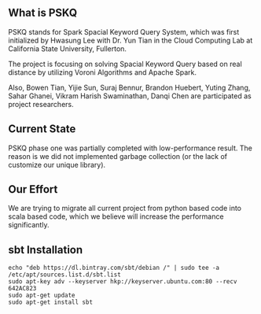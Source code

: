 ## What is PSKQ

PSKQ stands for Spark Spacial Keyword Query System, which was first initialized by Hwasung Lee with Dr. Yun Tian in the Cloud Computing Lab at California State University, Fullerton.

The project  is focusing on solving Spacial Keyword Query based on real distance by utilizing Voroni Algorithms and Apache Spark.

Also, Bowen Tian, Yijie Sun, Suraj Bennur, Brandon Huebert, Yuting Zhang, Sahar Ghanei, Vikram Harish Swaminathan, Danqi Chen are participated as project researchers.

## Current State

PSKQ phase one was partially completed with low-performance result. The reason is we did not implemented garbage collection (or the lack of customize our unique library).

## Our Effort

We are trying to migrate all current project from python based code into scala based code, which we believe will increase the performance significantly.

## sbt Installation
```
echo "deb https://dl.bintray.com/sbt/debian /" | sudo tee -a /etc/apt/sources.list.d/sbt.list
sudo apt-key adv --keyserver hkp://keyserver.ubuntu.com:80 --recv 642AC823
sudo apt-get update
sudo apt-get install sbt

```
